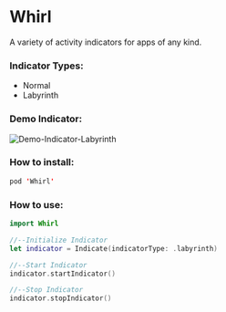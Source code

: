 # Whirl
A variety of activity indicators for apps of any kind.

### Indicator Types:
- Normal
- Labyrinth


### Demo Indicator:
![Demo-Indicator-Labyrinth](https://raw.github.com/WayneEld/Whirl/master/Demo-Assets/Demo-Indicator-Labyrinth.png)


### How to install:
```swift
pod 'Whirl'
```

### How to use:
```swift
import Whirl
```

```swift
//--Initialize Indicator
let indicator = Indicate(indicatorType: .labyrinth)

//--Start Indicator
indicator.startIndicator()

//--Stop Indicator
indicator.stopIndicator()
```
